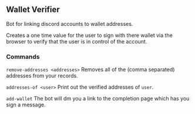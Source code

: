 ## Wallet Verifier

Bot for linking discord accounts to wallet addresses.

Creates a one time value for the user to sign with there wallet via the browser to verify that the user is in control of the account.

### Commands

`remove-addresses <addresses>` Removes all of the (comma separated) addresses from your records.

`addresses-of <user>` Print out the verified addresses of `user`.

`add-wallet` The bot will dm you a link to the completion page which has you sign a message.